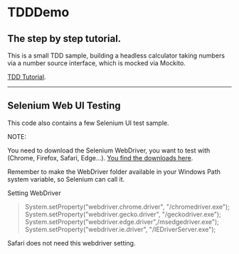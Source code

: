 # TDDDemo
## The step by step tutorial.
This is a small TDD sample, building a headless calculator taking numbers via a number source interface, which is mocked via Mockito.

[TDD Tutorial](doc/TDD-Tutorial.pdf).

---

## Selenium Web UI Testing
This code also contains a few Selenium UI test sample.

NOTE:

You need to download the Selenium WebDriver, you want to test with (Chrome, Firefox, Safari, Edge...). [You find the downloads here](https://www.selenium.dev/downloads/).

Remember to make the WebDriver folder available in your Windows Path system variable, so Selenium can call it.

Setting WebDriver
> System.setProperty("webdriver.chrome.driver", "<folder>/chromedriver.exe");
> System.setProperty("webdriver.gecko.driver", "<folder>/geckodriver.exe");
> System.setProperty("webdriver.edge.driver",<folder>/msedgedriver.exe");
> System.setProperty("webdriver.ie.driver", "<folder>/IEDriverServer.exe"); 

Safari does not need this webdriver setting.
